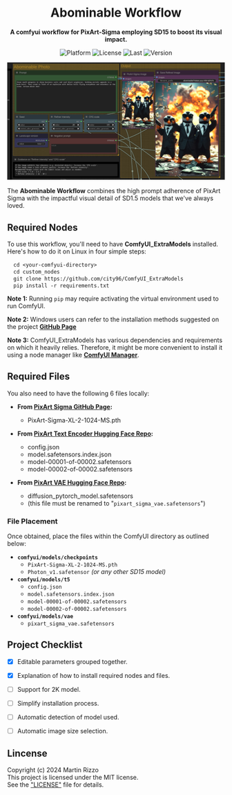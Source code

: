 <div align="center">

# Abominable Workflow
**A comfyui workflow for PixArt-Sigma employing SD15 to boost its visual impact.**

<p>
<img alt="Platform" src="https://img.shields.io/badge/platform-ComfyUI-33F">
<img alt="License"  src="https://img.shields.io/github/license/martin-rizzo/AbominableWorkflow?color=11D">
<img alt="Last"     src="https://img.shields.io/github/last-commit/martin-rizzo/AbominableWorkflow">
<img alt="Version"  src="https://img.shields.io/github/v/tag/martin-rizzo/AbominableWorkflow?label=version">
</p>

![Abominable Screenshot](examples/abominable_screenshot.jpg)

</div>

The **Abominable Workflow** combines the high prompt adherence of PixArt Sigma with the impactful visual detail of SD1.5 models that we've always loved.

## Required Nodes

To use this workflow, you'll need to have **ComfyUI_ExtraModels** installed. Here's how to do it on Linux in four simple steps:

      cd <your-comfyui-directory>
      cd custom_nodes
      git clone https://github.com/city96/ComfyUI_ExtraModels
      pip install -r requirements.txt


**Note 1:** Running `pip` may require activating the virtual environment used to run ComfyUI.

**Note 2:** Windows users can refer to the installation methods suggested on the project **[GitHub Page](https://github.com/city96/ComfyUI_ExtraModels?tab=readme-ov-file#installation)**

**Note 3:** ComfyUI_ExtraModels has various dependencies and requirements on which it heavily relies. Therefore, it might be more convenient to install it using a node manager like **[ComfyUI Manager](https://github.com/ltdrdata/ComfyUI-Manager)**.


## Required Files

You also need to have the following 6 files  locally:

 - **From [PixArt Sigma GitHub Page](https://github.com/PixArt-alpha/PixArt-sigma?tab=readme-ov-file#-available-models):**
    * PixArt-Sigma-XL-2-1024-MS.pth

- **From [PixArt Text Encoder Hugging Face Repo](https://huggingface.co/PixArt-alpha/pixart_sigma_sdxlvae_T5_diffusers/tree/main/text_encoder):**
    * config.json
    * model.safetensors.index.json
    * model-00001-of-00002.safetensors
    * model-00002-of-00002.safetensors

- **From [PixArt VAE Hugging Face Repo](https://huggingface.co/PixArt-alpha/pixart_sigma_sdxlvae_T5_diffusers/tree/main/vae):**
    * diffusion_pytorch_model.safetensors
    * (this file must be renamed to "`pixart_sigma_vae.safetensors`")

### File Placement
Once obtained, place the files within the ComfyUI directory as outlined below:

 - __`comfyui/models/checkpoints`__
     * `PixArt-Sigma-XL-2-1024-MS.pth`
     * `Photon_v1.safetensor` _(or any other SD15 model)_
 - __`comfyui/models/t5`__
     * `config.json`
     * `model.safetensors.index.json`
     * `model-00001-of-00002.safetensors`
     * `model-00002-of-00002.safetensors`
 - __`comfyui/models/vae`__
     * `pixart_sigma_vae.safetensors`


## Project Checklist

- [x] Editable parameters grouped together.
- [x] Explanation of how to install required nodes and files.
- [ ] Support for 2K model.
- [ ] Simplify installation process.
- [ ] Automatic detection of model used.
- [ ] Automatic image size selection.


## Lincense

Copyright (c) 2024 Martin Rizzo  
This project is licensed under the MIT license.  
See the ["LICENSE"](LICENSE) file for details.

